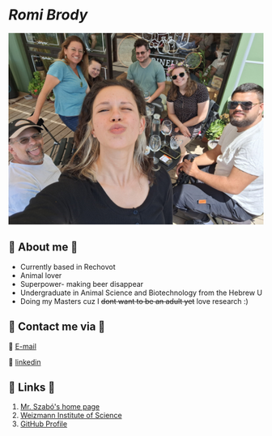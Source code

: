 # **_Romi Brody_**
![The Brody family <3](family_image.jpg)

## 🐳 About me 🐳
* Currently based in Rechovot
* Animal lover
* Superpower- making beer disappear
* Undergraduate in Animal Science and Biotechnology from the Hebrew U
* Doing my Masters cuz I ~~dont want to be an adult yet~~ love research :)


##  🐧 Contact me via 🐧 
📧 [E-mail](ruchama.brody@weizmann.ac.il)

🔗 [linkedin](www.linkedin.com/in/romi-brody)


## 🦥 Links 🦥
1. [Mr. Szabó's home page](https://szabgab.com/)
1. [Weizmann Institute of Science](https://www.weizmann.ac.il/pages/)
1. [GitHub Profile](https://github.com/romizb)

  
